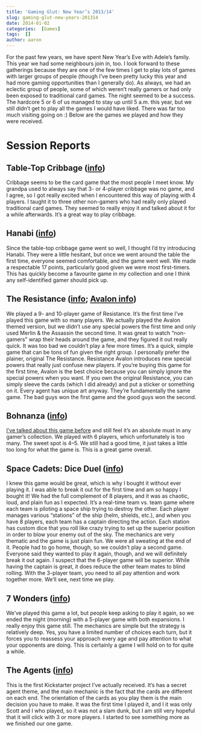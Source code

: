 ```yaml
---
title: 'Gaming Glut: New Year’s 2013/14'
slug: gaming-glut-new-years-201314
date: 2014-01-02
categories:  [Games]
tags:  []
author: aaron
---
```


For the past few years, we have spent New Year’s Eve with Adele’s family. This year we had some neighbours join in, too. I look forward to these gatherings because they are one of the few times I get to play lots of games with larger groups of people (though I’ve been pretty lucky this year and had more gaming opportunities than I generally do). As always, we had an eclectic group of people, some of which weren’t really gamers or had only been exposed to traditional card games. The night seemed to be a success. The hardcore 5 or 6 of us managed to stay up until 5 a.m. this year, but we still didn’t get to play all the games I would have liked. There was far too much visiting going on :) Below are the games we played and how they were received.

# Session Reports

## Table-Top Cribbage ([info](http://www.pagat.com/domino/ttcrib.html))

Cribbage seems to be the card game that the most people I meet know. My grandpa used to always say that 3- or 4-player cribbage was no game, and I agree, so I got really excited when I encountered this way of playing with 4 players. I taught it to three other non-gamers who had really only played traditional card games. They seemed to really enjoy it and talked about it for a while afterwards. It’s a great way to play cribbage.

## Hanabi ([info](http://boardgamegeek.com/boardgame/98778/hanabi))

Since the table-top cribbage game went so well, I thought I’d try introducing Hanabi. They were a little hesitant, but once we went around the table the first time, everyone seemed comfortable, and the game went well. We made a respectable 17 points, particularly good given we were most first-timers. This has quickly become a favourite game in my collection and one I think any self-identified gamer should pick up.

## The Resistance ([info](http://boardgamegeek.com/boardgame/41114/the-resistance); [Avalon info](http://boardgamegeek.com/boardgame/128882/the-resistance-avalon))

We played a 9- and 10-player game of Resistance. It’s the first time I’ve played this game with so many players. We actually played the Avalon themed version, but we didn’t use any special powers the first time and only used Merlin & the Assassin the second time. It was great to watch “non-gamers” wrap their heads around the game, and they figured it out really quick. It was too bad we couldn’t play a few more times. It’s a quick, simple game that can be tons of fun given the right group. I personally prefer the plainer, original The Resistance. Resistance Avalon introduces new special powers that really just confuse new players. If you’re buying this game for the first time, Avalon is the best choice because you can simply ignore the special powers when you want. If you own the original Resistance, you can simply sleeve the cards (which I did already) and put a sticker or something on it. Every agent has unique art anyway. They’re fundamentally the same game. The bad guys won the first game and the good guys won the second.

## Bohnanza ([info](http://boardgamegeek.com/boardgame/11/bohnanza))

[I’ve talked about this game before](../board-game-bohnanza "Board Game: “Bohnanza”") and still feel it’s an absolute must in any gamer’s collection. We played with 6 players, which unfortunately is too many. The sweet spot is 4–5. We still had a good time, it just takes a little too long for what the game is. This is a great game overall.

## Space Cadets: Dice Duel ([info](http://boardgamegeek.com/boardgame/142079/space-cadets-dice-duel))

I knew this game would be great, which is why I bought it without ever playing it. I was able to break it out for the first time and am *so* happy I bought it! We had the full complement of 8 players, and it was as chaotic, loud, and plain fun as I expected. It’s a real-time team vs. team game where each team is piloting a space ship trying to destroy the other. Each player manages various “stations” of the ship (helm, shields, etc.), and when you have 8 players, each team has a captain directing the action. Each station has custom dice that you roll like crazy trying to set up the superior position in order to blow your enemy out of the sky. The mechanics are very thematic and the game is just plain fun. We were all sweating at the end of it. People had to go home, though, so we couldn’t play a second game. Everyone said they wanted to play it again, though, and we will definitely break it out again. I suspect that the 6-player game will be superior. While having the captain is great, it does reduce the other team mates to blind rolling. With the 3-player team, you need to all pay attention and work together more. We’ll see, next time we play.

## 7 Wonders ([info](http://boardgamegeek.com/boardgame/68448/7-wonders))

We’ve played this game a lot, but people keep asking to play it again, so we ended the night (morning) with a 5-player game with both expansions. I really enjoy this game still. The mechanics are simple but the strategy is relatively deep. Yes, you have a limited number of choices each turn, but it forces you to reassess your approach every age and pay attention to what your opponents are doing. This is certainly a game I will hold on to for quite a while.

## The Agents ([info](http://boardgamegeek.com/boardgame/141932/the-agents))

This is the first Kickstarter project I’ve actually received. It’s has a secret agent theme, and the main mechanic is the fact that the cards are different on each end. The orientation of the cards as you play them is the main decision you have to make. It was the first time I played it, and I it was only Scott and I who played, so it was not a slam dunk, but I am still very hopeful that it will click with 3 or more players. I started to see something more as we finished our one game.
